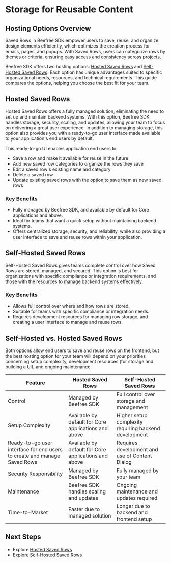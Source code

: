# Storage for Reusable Content

## Hosting Options Overview

Saved Rows in Beefree SDK empower users to save, reuse, and organize design elements efficiently, which optimizes the creation process for emails, pages, and popups. With Saved Rows, users can categorize rows by themes or criteria, ensuring easy access and consistency across projects.

Beefree SDK offers two hosting options: [Hosted Saved Rows](./#hosted-saved-rows) and [Self-Hosted Saved Rows](./#self-hosted-saved-rows). Each option has unique advantages suited to specific organizational needs, resources, and technical requirements. This guide compares the options, helping you choose the best fit for your team.

## Hosted Saved Rows

Hosted Saved Rows offers a fully managed solution, eliminating the need to set up and maintain backend systems. With this option, Beefree SDK handles storage, security, scaling, and updates, allowing your team to focus on delivering a great user experience. In addition to managing storage, this option also provides you with a ready-to-go user interface made available to your application's end users by default.&#x20;

This ready-to-go UI enables application end users to:

* Save a row and make it available for reuse in the future
* Add new saved row categories to organize the rows they save
* Edit a saved row's existing name and category
* Delete a saved row
* Update existing saved rows with the option to save them as new saved rows&#x20;

### **Key Benefits**

* Fully managed by Beefree SDK, and available by default for Core applications and above.
* Ideal for teams that want a quick setup without maintaining backend systems.
* Offers centralized storage, security, and reliability, while also providing a user interface to save and  reuse rows within your application.

## Self-Hosted Saved Rows

Self-Hosted Saved Rows gives teams complete control over how Saved Rows are stored, managed, and secured. This option is best for organizations with specific compliance or integration requirements, and those with the resources to manage backend systems effectively.

### **Key Benefits**

* Allows full control over where and how rows are stored.
* Suitable for teams with specific compliance or integration needs.
* Requires development resources for managing row storage, and creating a user interface to manage and reuse rows.

## Self-Hosted vs. Hosted Saved Rows

Both options allow end users to save and reuse rows on the frontend, but the best hosting option for your team will depend on your priorities concerning setup complexity, development resources (for storage and building a UI), and ongoing maintenance.

| Feature                                                                  | Hosted Saved Rows                                    | Self-Hosted Saved Rows                                |
| ------------------------------------------------------------------------ | ---------------------------------------------------- | ----------------------------------------------------- |
| Control                                                                  | Managed by Beefree SDK                               | Full control over storage and management              |
| Setup Complexity                                                         | Available by default for Core applications and above | Higher setup complexity requiring backend development |
| Ready-to-go user interface for end users to create and manage Saved Rows | Available by default for Core applications and above | Requires development and use of Content Dialog        |
| Security Responsibility                                                  | Managed by Beefree SDK                               | Fully managed by your team                            |
| Maintenance                                                              | Beefree SDK handles scaling and updates              | Ongoing maintenance and updates required              |
| Time-to-Market                                                           | Faster due to managed solution                       | Longer due to backend and frontend setup              |

## Next Steps

* Explore [Hosted Saved Rows](hosted-saved-rows.md)
* Explore [Self-Hosted Saved Rows](./#self-hosted-saved-rows)
